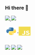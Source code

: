 ### Hi there 👋

<div>
  <a href="https://github.com/ReenatoBruno">
  <img height="140em" src="https://github-readme-stats.vercel.app/api?username=ReenatoBruno&show_icons=true&theme=dark&include_all_commits=true&count_private=true"/>
  <img height="140em" src="https://github-readme-stats.vercel.app/api/top-langs/?username=ReenatoBruno&layout=compact&langs_count=7&theme=dark"/>
</div>
 
<div style="display: inline_block"><br>
  <img align="center" alt="Re-Python" height="30" width="40" src="https://raw.githubusercontent.com/devicons/devicon/master/icons/python/python-original.svg">
  <img align="center" alt="Re-Js" height="30" width="40" src="https://raw.githubusercontent.com/devicons/devicon/master/icons/javascript/javascript-plain.svg">
 
</div>

</div>
  
  ##
 
<div> 

</div>
  <a href="https://www.linkedin.com/in/reenatobruno/" target="_blank"><img src="https://img.shields.io/badge/-LinkedIn-%230077B5?style=for-the-badge&logo=linkedin&logoColor=white" target="_blank"></a> 
  <a href="https://discord.com/channels/781714107551973388/781714107551973390" target="_blank"><img src="https://img.shields.io/badge/Discord-7289DA?style=for-the-badge&logo=discord&logoColor=white" target="_blank"></a>
  <a href = "mailto:renatobrunobezerra@gmail.com"><img src="https://img.shields.io/badge/-Gmail-%23333?style=for-the-badge&logo=gmail&logoColor=red" target="_blank"></a>
</div>
